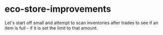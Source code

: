 # eco-store-improvements
Let's start off small and attempt to scan inventories after trades to see if an item is full - if it is set the limit to that amount.
